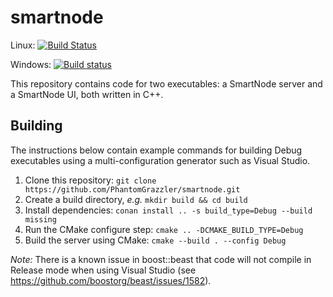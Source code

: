 # smartnode

Linux: [![Build Status](https://travis-ci.com/PhantomGrazzler/smartnode.svg?branch=master)](https://travis-ci.com/PhantomGrazzler/smartnode)

Windows: [![Build status](https://ci.appveyor.com/api/projects/status/7bfxo9u4r13vqx79/branch/master?svg=true)](https://ci.appveyor.com/project/PhantomGrazzler/smartnode/branch/master)

This repository contains code for two executables: a SmartNode server and a SmartNode UI, both written in C++.

## Building
The instructions below contain example commands for building Debug executables using a multi-configuration generator such as Visual Studio.

1. Clone this repository: ```git clone https://github.com/PhantomGrazzler/smartnode.git```
2. Create a build directory, _e.g._ ```mkdir build && cd build```
3. Install dependencies: ```conan install .. -s build_type=Debug --build missing```
4. Run the CMake configure step: ```cmake .. -DCMAKE_BUILD_TYPE=Debug```
5. Build the server using CMake: ```cmake --build . --config Debug```

*Note:* There is a known issue in boost::beast that code will not compile in Release mode when using Visual Studio (see https://github.com/boostorg/beast/issues/1582).

